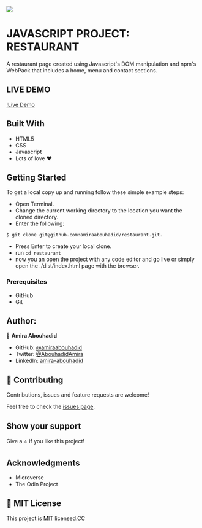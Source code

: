 ![](https://img.shields.io/badge/Microverse-blueviolet)

# JAVASCRIPT PROJECT: RESTAURANT
A restaurant page created using Javascript's DOM manipulation and npm's WebPack that includes a home, menu and contact sections.

## LIVE DEMO
[!Live Demo](https://pizzeria-d-amerioo.netlify.app/)

## Built With
- HTML5
- CSS
- Javascript
- Lots of love :heart:

## Getting Started
To get a local copy up and running follow these simple example steps:
- Open Terminal.
- Change the current working directory to the location you want the cloned directory.
- Enter the following:
```
$ git clone git@github.com:amiraabouhadid/restaurant.git.

```
- Press Enter to create your local clone.
- run ```cd restaurant```
- now you an open the project with any code editor and go live or simply open the ./dist/index.html page with the browser.


### Prerequisites
- GitHub
- Git

## Author:

 👤 **Amira Abouhadid**

 - GitHub: [@amiraabouhadid](https://github.com/amiraabouhadid)
 - Twitter: [@AbouhadidAmira](https://twitter.com/AbouhadidAmira)
 - LinkedIn: [amira-abouhadid](https://www.linkedin.com/in/amira-abouhadid/)

## 🤝 Contributing

Contributions, issues and feature requests are welcome!

Feel free to check the [issues page](https://github.com/amiraabouhadid/restaurant/issues).

## Show your support

Give a ⭐️ if you like this project!

## Acknowledgments

- Microverse
- The Odin Project

## 📝 MIT License


This project is [MIT](https://mit-license.org/) licensed.[CC](https://creativecommons.org/licenses/by-nc/4.0/)

